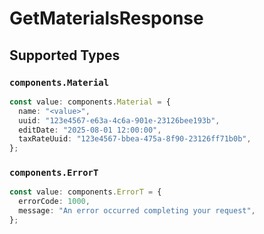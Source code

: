 # GetMaterialsResponse


## Supported Types

### `components.Material`

```typescript
const value: components.Material = {
  name: "<value>",
  uuid: "123e4567-e63a-4c6a-901e-23126bee193b",
  editDate: "2025-08-01 12:00:00",
  taxRateUuid: "123e4567-bbea-475a-8f90-23126ff71b0b",
};
```

### `components.ErrorT`

```typescript
const value: components.ErrorT = {
  errorCode: 1000,
  message: "An error occurred completing your request",
};
```

